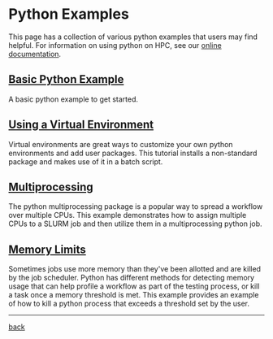 # Python Examples
This page has a collection of various python examples that users may find helpful. For information on using python on HPC, see our [online documentation](https://public.confluence.arizona.edu/display/UAHPC/Using+and+Installing+Python).

## [Basic Python Example](Basic-Python-Example)
A basic python example to get started. 

## [Using a Virtual Environment](Using-Virtualenv)
Virtual environments are great ways to customize your own python environments and add user packages. This tutorial installs a non-standard package and makes use of it in a batch script. 

## [Multiprocessing](Multiprocessing)
The python multiprocessing package is a popular way to spread a workflow over multiple CPUs. This example demonstrates how to assign multiple CPUs to a SLURM job and then utilize them in a multiprocessing python job. 

## [Memory Limits](Memory-Limits)
Sometimes jobs use more memory than they've been allotted and are killed by the job scheduler. Python has different methods for detecting memory usage that can help profile a workflow as part of the testing process, or kill a task once a memory threshold is met. This example provides an example of how to kill a python process that exceeds a threshold set by the user. 

*****
[back](../)
